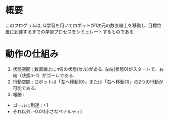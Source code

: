 # 概要
このプログラムは, Q学習を用いてロボットが1次元の数直線上を移動し, 目標位置に到達するまでの学習プロセスをシミュレートするものである.

# 動作の仕組み
1. 状態空間 : 数直線上にn個の状態(セル)がある. 左端(状態0)がスタートで、右端（状態𝑛−1）がゴールである.
2. 行動空間 : ロボットは「左へ移動(0)」または「右へ移動(1)」の2つの行動が可能である.
3. 報酬 :
  + ゴールに到達 : +1
  + それ以外: -0.01(小さなペナルティ)
